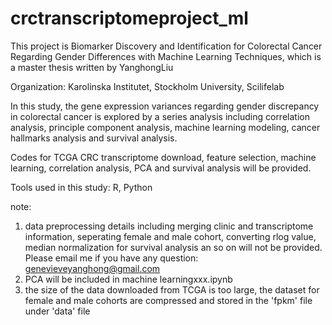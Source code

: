 # crctranscriptomeproject_ml

This project is Biomarker Discovery and Identification for Colorectal Cancer Regarding Gender Differences with Machine Learning Techniques,
which is a master thesis written by YanghongLiu 

Organization:  Karolinska Institutet, Stockholm University, Scilifelab

In this study, the gene expression variances regarding gender discrepancy in colorectal cancer is explored by a series analysis 
including correlation analysis, principle component analysis, machine learning modeling, cancer hallmarks analysis and survival analysis. 

Codes for TCGA CRC transcriptome download, feature selection, machine learning, correlation analysis, PCA and survival analysis will be provided.

Tools used in this study: R, Python

note:
1. data preprocessing details including merging clinic and transcriptome information, seperating female and male cohort, converting rlog value, median normalization for survival analysis an so on will not be provided. Please email me if you have any question: genevieveyanghong@gmail.com
2. PCA will be included in machine learningxxx.ipynb
3. the size of the data downloaded from TCGA is too large, the dataset for female and male cohorts are compressed and stored in the 'fpkm' file under 'data' file
